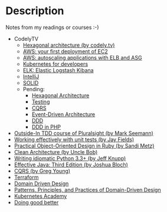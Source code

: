 # Description
Notes from my readings or courses :-)

* CodelyTV
    * [Hexagonal architecture (by codely.tv)](hexagonal-architecture.md)
    * [AWS: your first deployment of EC2](aws-ec2-codelytv.md)
    * [AWS: autoscaling applications with ELB and ASG](aws-autoscaling-elb-asg.md)
    * [Kubernetes for developers](kubernetes-for-developers.md)
    * [ELK: Elastic Logstash Kibana](elk-codelytv.md)
    * [IntelliJ](intellij.md)
    * [SOLID](solid-principles-applied.md)
    * Pending:
        * [Hexagonal Architecture](https://pro.codely.tv/library/arquitectura-hexagonal/about/)
        * [Testing](https://pro.codely.tv/library/testing-introduccion-y-buenas-practicas/about/)
        * [CQRS](https://pro.codely.tv/library/cqrs-command-query-responsibility-segregation-3719e4aa/about/)
        * [Event-Driven Architecture](https://pro.codely.tv/library/comunicacion-entre-microservicios-event-driven-architecture/about/)
        * [DDD](https://pro.codely.tv/library/domain-driven-design-ddd/about/)
        * [DDD in PHP](https://pro.codely.tv/library/ddd-en-php/about/)
* [Outside-In TDD course of Pluralsight (by Mark Seemann)](outside-in-tdd-pluralsight.md)
* [Working effectively with unit tests (by Jay Fields)](working-effectively-with-unit-tests.md)
* [Practical Object-Oriented Design in Ruby (by Sandi Metz)](practical-object-oriented-design-in-ruby.md)
* [Clean Architecture (by Uncle Bob)](clean-architecture.md)
* [Writing idiomatic Python 3.3+ (by Jeff Knupp)](writing-idiomatic-python-3.md)
* [Effective Java: Third Edition (by Joshua Bloch)](effective-java-third-edition.md)
* [CQRS (by Greg Young)](cqrs-by-greg-young.md)
* [Terraform](terraform.md)
* [Domain Driven Design](Domain_Driven_Design.md)
* [Patterns, Principles, and Practices of Domain-Driven Design](patterns-principles-practices-ddd.md)
* [Kubernetes Academy](kubernetes-academy.md)
* [Doing good better](doing-good-better.md)
